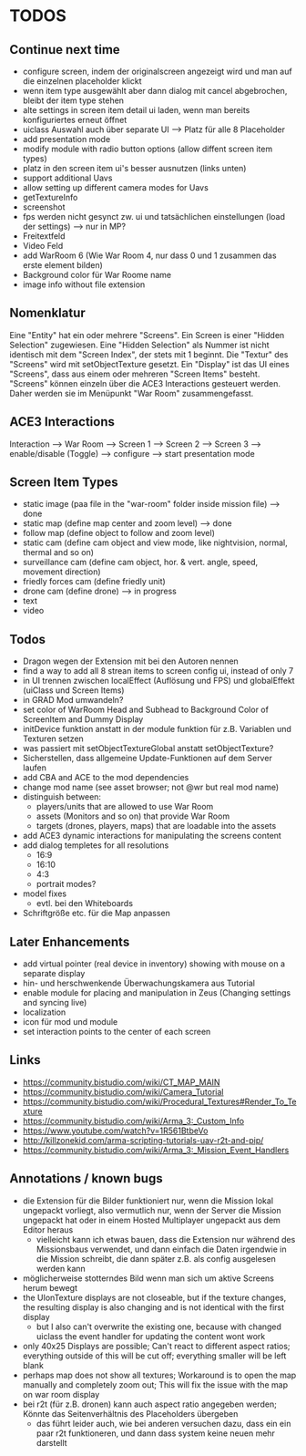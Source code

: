 # TODOS

## Continue next time

- configure screen, indem der originalscreen angezeigt wird und man auf die einzelnen placeholder klickt
- wenn item type ausgewählt aber dann dialog mit cancel abgebrochen, bleibt der item type stehen
- alte settings in screen item detail ui laden, wenn man bereits konfiguriertes erneut öffnet
- uiclass Auswahl auch über separate UI --> Platz für alle 8 Placeholder
- add presentation mode
- modify module with radio button options (allow diffent screen item types)
- platz in den screen item ui's besser ausnutzen (links unten)
- support additional Uavs
- allow setting up different camera modes for Uavs
- getTextureInfo
- screenshot
- fps werden nicht gesynct zw. ui und tatsächlichen einstellungen (load der settings) --> nur in MP?
- Freitextfeld
- Video Feld
- add WarRoom 6 (Wie War Room 4, nur dass 0 und 1 zusammen das erste element bilden)
- Background color für War Roome name
- image info without file extension

## Nomenklatur

Eine "Entity" hat ein oder mehrere "Screens". Ein Screen is einer "Hidden Selection" zugewiesen. Eine "Hidden Selection" als Nummer ist nicht identisch mit dem "Screen Index", der stets mit
1 beginnt. Die "Textur" des "Screens" wird mit setObjectTexture gesetzt. Ein "Display" ist das UI eines "Screens", dass aus einem oder mehreren "Screen Items" besteht. "Screens" können einzeln
über die ACE3 Interactions gesteuert werden. Daher werden sie im Menüpunkt "War Room" zusammengefasst.

## ACE3 Interactions

Interaction --> War Room --> Screen 1
                         --> Screen 2
                         --> Screen 3 --> enable/disable (Toggle)
                                      --> configure
                                      --> start presentation mode

## Screen Item Types

- static image (paa file in the "war-room" folder inside mission file) --> done
- static map (define map center and zoom level) --> done
- follow map (define object to follow and zoom level)
- static cam (define cam object and view mode, like nightvision, normal, thermal and so on)
- surveillance cam (define cam object, hor. & vert. angle, speed, movement direction)
- friedly forces cam (define friedly unit)
- drone cam (define drone) --> in progress
- text
- video

## Todos

- Dragon wegen der Extension mit bei den Autoren nennen
- find a way to add all 8 strean items to screen config ui, instead of only 7
- in UI trennen zwischen localEffect (Auflösung und FPS) und globalEffekt (uiClass und Screen Items)
- in GRAD Mod umwandeln?
- set color of WarRoom Head and Subhead to Background Color of ScreenItem and Dummy Display
- initDevice funktion anstatt in der module funktion für z.B. Variablen und Texturen setzen
- was passiert mit setObjectTextureGlobal anstatt setObjectTexture?
- Sicherstellen, dass allgemeine Update-Funktionen auf dem Server laufen
- add CBA and ACE to the mod dependencies
- change mod name (see asset browser; not @wr but real mod name)
- distinguish between:
  - players/units that are allowed to use War Room
  - assets (Monitors and so on) that provide War Room
  - targets (drones, players, maps) that are loadable into the assets
- add ACE3 dynamic interactions for manipulating the screens content
- add dialog templetes for all resolutions
  - 16:9
  - 16:10
  - 4:3
  - portrait modes?
- model fixes
  - evtl. bei den Whiteboards
- Schriftgröße etc. für die Map anpassen

## Later Enhancements

- add virtual pointer (real device in inventory) showing with mouse on a separate display
- hin- und herschwenkende Überwachungskamera aus Tutorial
- enable module for placing and manipulation in Zeus (Changing settings and syncing live)
- localization
- icon für mod und module
- set interaction points to the center of each screen

## Links

- <https://community.bistudio.com/wiki/CT_MAP_MAIN>
- <https://community.bistudio.com/wiki/Camera_Tutorial>
- <https://community.bistudio.com/wiki/Procedural_Textures#Render_To_Texture>
- <https://community.bistudio.com/wiki/Arma_3:_Custom_Info>
- <https://www.youtube.com/watch?v=1R561BtbeVo>
- <http://killzonekid.com/arma-scripting-tutorials-uav-r2t-and-pip/>
- <https://community.bistudio.com/wiki/Arma_3:_Mission_Event_Handlers>

## Annotations / known bugs

- die Extension für die Bilder funktioniert nur, wenn die Mission lokal ungepackt vorliegt, also vermutlich nur, wenn der Server die Mission ungepackt hat oder in einem Hosted Multiplayer ungepackt aus dem Editor heraus
  - vielleicht kann ich etwas bauen, dass die Extension nur während des Missionsbaus verwendet, und dann einfach die Daten irgendwie in die Mission schreibt, die dann später z.B. als config ausgelesen werden kann
- möglicherweise stotterndes Bild wenn man sich um aktive Screens herum bewegt
- the UIonTexture displays are not closeable, but if the texture changes, the resulting display is also changing and is not identical with the first display
  - but I also can't overwrite the existing one, because with changed uiclass the event handler for updating the content wont work
- only 40x25 Displays are possible; Can't react to different aspect ratios; everything outside of this will be cut off; everything smaller will be left blank
- perhaps map does not show all textures; Workaround is to open the map manually and completely zoom out; This will fix the issue with the map on war room display
- bei r2t (für z.B. dronen) kann auch aspect ratio angegeben werden; Könnte das Seitenverhältnis des Placeholders übergeben
  - das führt leider auch, wie bei anderen versuchen dazu, dass ein ein paar r2t funktioneren, und dann dass system keine neuen mehr darstellt
